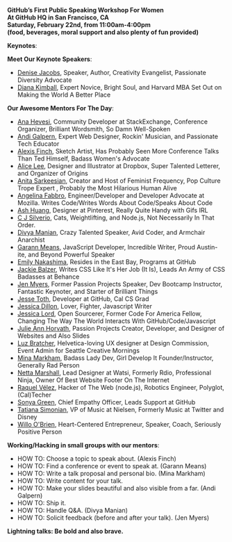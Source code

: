**GitHub’s First Public Speaking Workshop For Women <br>
At GitHub HQ in San Francisco, CA <br>
Saturday, February 22nd, from 11:00am-4:00pm <br>
(food, beverages, moral support and also plenty of fun provided)**

**Keynotes**:

**Meet Our Keynote Speakers**:

+ [Denise Jacobs](https://twitter.com/denisejacobs), Speaker, Author, Creativity Evangelist, Passionate Diversity Advocate
+ [Diana Kimball](https://twitter.com/dianakimball), Expert Novice, Bright Soul, and Harvard MBA Set Out on Making the World A Better Place

**Our Awesome Mentors For The Day**:

+ [Ana Hevesi](https://twitter.com/anoemi), Community Developer at StackExchange, Conference Organizer, Brilliant Wordsmith, So Damn Well-Spoken
+ [Andi Galpern](https://twitter.com/andigalpern), Expert Web Designer, Rockin' Musician, and Passionate Tech Educator
+ [Alexis Finch](https://twitter.com/agentFin), Sketch Artist, Has Probably Seen More Conference Talks Than Ted Himself, Badass Women's Advocate
+ [Alice Lee](https://twitter.com/byalicelee), Designer and Illustrator at Dropbox, Super Talented Letterer, and Organizer of Origins
+ [Anita Sarkeesian](), Creator and Host of Feminist Frequency, Pop Culture Trope Expert , Probably the Most Hilarious Human Alive
+ [Angelina Fabbro](https://twitter.com/angelinamagnum), Engineer/Developer and Developer Advocate at Mozilla. Writes Code/Writes Words About Code/Speaks About Code
+ [Ash Huang](https://twitter.com/ashsmash), Designer at Pinterest, Really Quite Handy with Gifs IRL
+ [C J Silverio](https://twitter.com/ceejbot), Cats, Weightlifting, and Node.js, Not Necessarily In That Order.
+ [Divya Manian](https://twitter.com/divya), Crazy Talented Speaker, Avid Coder, and Armchair Anarchist
+ [Garann Means](https://twitter.com/garannm), JavaScript Developer, Incredible Writer, Proud Austin-ite, and Beyond Powerful Speaker
+ [Emily Nakashima](https://twitter.com/eanakashima), Resides in the East Bay, Programs at GitHub
+ [Jackie Balzer](https://twitter.com/jackiebackwards), Writes CSS Like It's Her Job (It Is), Leads An Army of CSS Badasses at Behance
+ [Jen Myers](https://twitter.com/antiheroine), Former Passion Projects Speaker, Dev Bootcamp Instructor, Fantastic Keynoter, and Starter of Brilliant Things
+ [Jesse Toth](https://twitter.com/jesseplusplus), Developer at GitHub, Cal CS Grad
+ [Jessica Dillon](https://twitter.com/jessicard), Lover, Fighter, Javascript Writer
+ [Jessica Lord](https://twitter.com/jllord), Open Sourcerer, Former Code For America Fellow, Changing The Way The World Interacts With GitHub/Code/Javascript
+ [Julie Ann Horvath](https://twitter.com/nrrrdcore), Passion Projects Creator, Developer, and Designer of Websites and Also Slides
+ [Luz Bratcher](https://twitter.com/luzbonita), Helvetica-loving UX designer at Design Commission, Event Admin for Seattle Creative Mornings
+ [Mina Markham](https://twitter.com/MinaMarkham), Badass Lady Dev, Girl Develop It Founder/Instructor, Generally Rad Person
+ [Netta Marshall](https://twitter.com/nettatheninja), Lead Designer at Watsi, Formerly Rdio, Professional Ninja, Owner Of Best Website Footer On The Internet
+ [Raquel Vélez](https://twitter.com/rockbot), Hacker of The Web (node.js), Robotics Engineer, Polyglot, (Cal)Techer
+ [Sonya Green](https://twitter.com/sundaykofax), Chief Empathy Officer, Leads Support at GitHub
+ [Tatiana Simonian](https://twitter.com/tatiana), VP of Music at Nielsen, Formerly Music at Twitter and Disney
+ [Willo O'Brien](https://twitter.com/WilloLovesYou), Heart-Centered Entrepreneur, Speaker, Coach, Seriously Positive Person

**Working/Hacking in small groups with our mentors**:

+ HOW TO: Choose a topic to speak about. (Alexis Finch)
+ HOW TO: Find a conference or event to speak at. (Garann Means)
+ HOW TO: Write a talk proposal and personal bio. (Mina Markham)
+ HOW TO: Write content for your talk.
+ HOW TO: Make your slides beautiful and also visible from a far. (Andi Galpern)
+ HOW TO:  Ship it.
+ HOW TO: Handle Q&A. (Divya Manian)
+ HOW TO: Solicit feedback (before and after your talk). (Jen Myers)

**Lightning talks: Be bold and also brave.**
